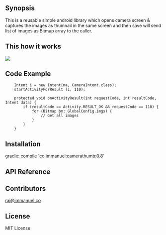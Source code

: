 ## Synopsis

This is a reusable simple android library which opens camera screen & captures the images as thumnail in the same screen and then save will send list of images as Bitmap array to the caller.

## This how it works

![](camera_thumnail_gif_.gif)

## Code Example

		Intent i = new Intent(ma, CameraIntent.class);
        startActivityForResult (i, 110);

		protected void onActivityResult(int requestCode, int resultCode, Intent data) {
			if (resultCode == Activity.RESULT_OK && requestCode == 110) {
				for (Bitmap bm: GlobalConfig.imgs) {
					// Get all images
				}
			}
		}

## Installation

gradle: compile 'co.immanuel:camerathumb:0.8'


## API Reference





## Contributors

raj@immanuel.co

## License

MIT License
